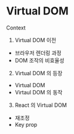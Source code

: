 Virtual DOM
======

Context

1. Virtual DOM 이전

- 브라우저 렌더링 과정
- DOM 조작의 비효율성

2. Virtual DOM 의 등장

- Virtual DOM
- Virtaul DOM 의 동작

3. React 의 Virtual DOM

- 재조정
- Key prop